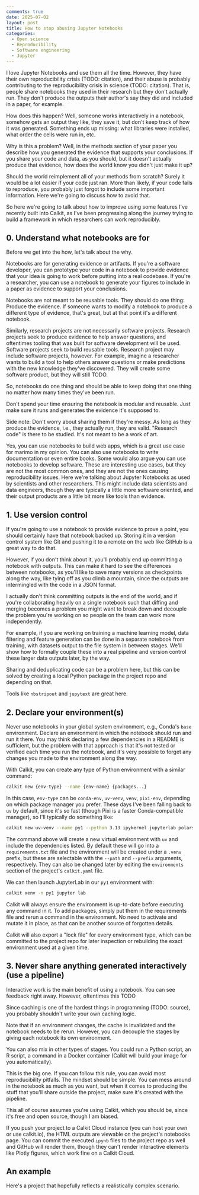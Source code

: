 ```yaml
---
comments: true
date: 2025-07-02
layout: post
title: How to stop abusing Jupyter Notebooks
categories:
  - Open science
  - Reproducibility
  - Software engineering
  - Jupyter
---
```


I love Jupyter Notebooks and use them all the time.
However, they have their own reproducibility crisis (TODO: citation),
and their abuse is probably contributing to the reproducibility
crisis in science (TODO: citation).
That is,
people share notebooks they used in their research but they don't
actually run.
They don't produce the outputs their author's say they did
and included in a paper, for example.

How does this happen?
Well, someone works interactively in a notebook,
somehow gets an output they like,
they save it,
but don't keep track of how it was generated.
Something ends up missing: what libraries were installed,
what order the cells were run in, etc.

Why is this a problem?
Well, in the methods section of your paper you describe how you generated
the evidence that supports your conclusions.
If you share your code and data,
as you should,
but it doesn't actually produce that evidence,
how does the world know you didn't just make it up?

Should the world reimplement all of your methods from scratch?
Surely it would be a lot easier if your code just ran.
More than likely,
if your code fails to reproduce,
you probably just forgot to include some important information.
Here we're going to discuss how to avoid that.

So here we're going to talk about how to improve
using some features I've recently built into Calkit,
as I've been progressing along the journey trying to build a framework
in which researchers can work reproducibly.

## 0. Understand what notebooks are for

Before we get into the how, let's talk about the why.

Notebooks are for generating evidence or artifacts.
If you're a software developer,
you can prototype your code in a notebook to provide evidence that
your idea is going to work before putting into a real codebase.
If you're a researcher, you can use a notebook to generate your figures
to include in a paper as evidence to support your conclusions.

Notebooks are not meant to be reusable tools.
They should do one thing: Produce the evidence.
If someone wants to modify a notebook to produce a different type of
evidence, that's great, but at that point it's a different notebook.

Similarly, research projects are not necessarily software projects.
Research projects seek to produce evidence to help answer questions,
and oftentimes tooling that was built for software development will be used.
Software projects seek to build reusable tools.
Research project may include software projects, however.
For example, imagine a researcher wants to build a tool to help others
answer questions or make predictions with the new knowledge they've
discovered.
They will create some software product,
but they will still TODO.

So, notebooks do one thing and should be able to keep doing that one thing
no matter how many times they've been run.

Don't spend your time ensuring the notebook is modular and reusable.
Just make sure it runs and generates the evidence it's supposed to.

Side note: Don't worry about sharing them if they're messy.
As long as they produce the evidence, i.e., they actually run,
they are valid.
"Research code" is there to be studied.
It's not meant to be a work of art.

Yes, you can use notebooks to build web apps,
which is a great use case for marimo in my opinion.
You can also use notebooks to write documentation or even entire books.
Some would also argue you can use notebooks to develop software.
These are interesting use cases, but they are not the most common ones,
and they are not the ones causing reproducibility issues.
Here we're talking about Jupyter Notebooks as used by scientists
and other researchers.
This might include data scientists and data engineers,
though they are typically a little more software oriented,
and their output products are a little bit more like tools than evidence.

## 1. Use version control

If you're going to use a notebook to provide evidence to prove a point,
you should certainly have that notebook backed up.
Storing it in a version control system like Git and pushing it to
a remote on the web like GitHub is a great way to do that.

However, if you don't think about it, you'll probably end up committing
a notebook with outputs.
This can make it hard to see the differences between notebooks,
as you'll like to save many versions as checkpoints along the way,
like tying off as you climb a mountain,
since the outputs are intermingled with the code in a JSON format.

I actually don't think committing outputs is the end of the world,
and if you're collaborating heavily on a single notebook
such that diffing and merging becomes a problem you might
want to break down and decouple the problem you're working on so
people on the team can work more independently.

For example, if you are working on training a machine learning model,
data filtering and feature generation can be done in a separate notebook
from training,
with datasets output to the file system in between stages.
We'll show how to formally couple these into a real pipeline and version
control these larger data outputs later,
by the way.

Sharing and deduplicating code can be a problem here, but this can be
solved by creating a local Python package in the project repo and depending
on that.

Tools like `nbstripout` and `jupytext` are great here.

## 2. Declare your environment(s)

Never use notebooks in your global system environment,
e.g., Conda's `base` environment.
Declare an environment in which the notebook should run and run it there.
You may think declaring a few dependencies in a README is sufficient,
but the problem with that approach is that it's not tested or verified
each time you run the notebook,
and it's very possible to forget any changes you made to the environment
along the way.

With Calkit, you can create any type of Python environment with a similar
command:

```sh
calkit new {env-type} --name {env-name} {packages...}
```

In this case, `env-type` can be `conda-env`, `uv-venv`, `venv`, `pixi-env`,
depending on which package manager you prefer.
These days I've been falling back to `uv` by default,
since it's so fast (though Pixi is a faster Conda-compatible manager),
so I'll typically do something like:

```sh
calkit new uv-venv --name py1 --python 3.13 ipykernel jupyterlab polars plotly
```

The command above will create a new virtual environment with `uv`
and include the dependencies listed.
By default these will go into a `requirements.txt` file and the environment
will be created under a `.venv` prefix,
but these are selectable with the `--path` and `--prefix` arguments,
respectively.
They can also be changed later by editing the `environments` section of
the project's `calkit.yaml` file.

We can then launch JupyterLab in our `py1` environment with:

```sh
calkit xenv -n py1 jupyter lab
```

Calkit will always ensure the environment is up-to-date before executing
any command in it.
To add packages, simply put them in the requirements file and
rerun a command in the environment.
No need to activate and mutate it in place, as that can be another source
of forgotten details.

Calkit will also export a "lock file" for every environment type,
which can be committed to the project repo for later inspection or
rebuilding the exact environment used at a given time.

## 3. Never share anything generated interactively (use a pipeline)

Interactive work is the main benefit of using a notebook.
You can see feedback right away.
However, oftentimes this TODO

Since caching is one of the hardest things in programming (TODO: source),
you probably shouldn't write your own caching logic.

Note that if an environment changes,
the cache is invalidated and the notebook needs to be rerun.
However, you can decouple the stages by
giving each notebook its own environment.

You can also mix in other types of stages.
You could run a Python script, an R script,
a command in a Docker container (Calkit will build your image for you
automatically).

This is the big one.
If you can follow this rule,
you can avoid most reproducibility pitfalls.
The mindset should be simple.
You can mess around in the notebook as much as you want,
but when it comes to producing the stuff that you'll share outside the
project,
make sure it's created with the pipeline.

This all of course assumes you're using Calkit,
which you should be, since it's free and open source,
though I am biased.

If you push your project to a Calkit Cloud instance
(you can host your own or use calkit.io),
the HTML outputs are viewable on the project's notebooks page.
You can commit the executed `ipynb` files to the project repo as well
and GitHub will render them,
though they can't render interactive elements like Plotly figures,
which work fine on a Calkit Cloud.

## An example

Here's a project that hopefully reflects a realistically
complex scenario.
